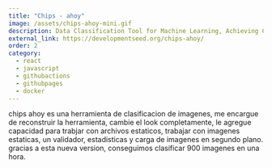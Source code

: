 ```yaml
---
title: "Chips - ahoy"
image: /assets/chips-ahoy-mini.gif
description: Data Classification Tool for Machine Learning, Achieving Classification of 900 Images per Hour, Serverless.
external_link: https://developmentseed.org/chips-ahoy/
order: 2
category: 
  - react
  - javascript
  - githubactions
  - githubpages
  - docker
---
```



chips ahoy es una herramienta de clasificacion de imagenes, me encargue de reconstruir la herramienta, cambie el look completamente, le agregue capacidad para trabjar con archivos estaticos, trabajar con imagenes estaticas, un validador, estadisticas y carga de imagenes en segundo plano.
gracias a esta nueva version, conseguimos clasificar 900 imagenes en una hora.

